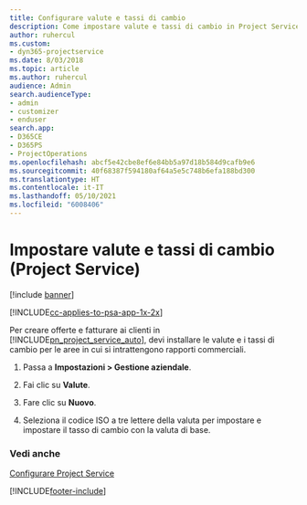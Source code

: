 ```yaml
---
title: Configurare valute e tassi di cambio
description: Come impostare valute e tassi di cambio in Project Service
author: ruhercul
ms.custom:
- dyn365-projectservice
ms.date: 8/03/2018
ms.topic: article
ms.author: ruhercul
audience: Admin
search.audienceType:
- admin
- customizer
- enduser
search.app:
- D365CE
- D365PS
- ProjectOperations
ms.openlocfilehash: abcf5e42cbe8ef6e84bb5a97d18b584d9cafb9e6
ms.sourcegitcommit: 40f68387f594180af64a5e5c748b6efa188bd300
ms.translationtype: HT
ms.contentlocale: it-IT
ms.lasthandoff: 05/10/2021
ms.locfileid: "6008406"
---
```

# <a name="set-up-currencies-and-exchange-rates-project-service"></a>Impostare valute e tassi di cambio (Project Service)

[!include [banner](../includes/psa-now-project-operations.md)]

[!INCLUDE[cc-applies-to-psa-app-1x-2x](../includes/cc-applies-to-psa-app-1x-2x.md)]

Per creare offerte e fatturare ai clienti in [!INCLUDE[pn_project_service_auto](../includes/pn-project-service-auto.md)], devi installare le valute e i tassi di cambio per le aree in cui si intrattengono rapporti commerciali.  
  
1.  Passa a **Impostazioni > Gestione aziendale**.  
  
2.  Fai clic su **Valute**.  
  
3.  Fare clic su **Nuovo**.  
  
4.  Seleziona il codice ISO a tre lettere della valuta per impostare e impostare il tasso di cambio con la valuta di base.  
  
### <a name="see-also"></a>Vedi anche  
 [Configurare Project Service](../psa/configure.md)


[!INCLUDE[footer-include](../includes/footer-banner.md)]